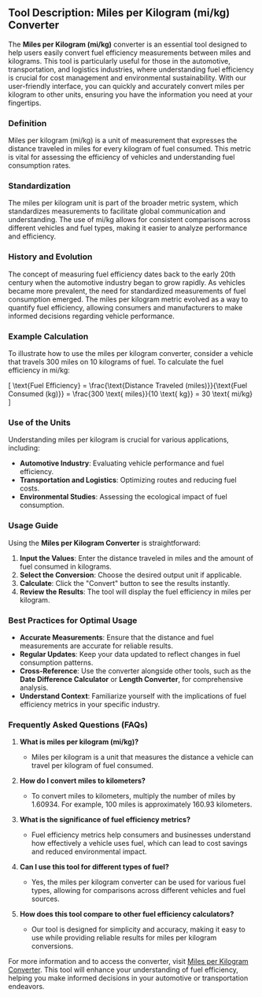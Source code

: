 ## Tool Description: Miles per Kilogram (mi/kg) Converter

The **Miles per Kilogram (mi/kg)** converter is an essential tool designed to help users easily convert fuel efficiency measurements between miles and kilograms. This tool is particularly useful for those in the automotive, transportation, and logistics industries, where understanding fuel efficiency is crucial for cost management and environmental sustainability. With our user-friendly interface, you can quickly and accurately convert miles per kilogram to other units, ensuring you have the information you need at your fingertips.

### Definition

Miles per kilogram (mi/kg) is a unit of measurement that expresses the distance traveled in miles for every kilogram of fuel consumed. This metric is vital for assessing the efficiency of vehicles and understanding fuel consumption rates.

### Standardization

The miles per kilogram unit is part of the broader metric system, which standardizes measurements to facilitate global communication and understanding. The use of mi/kg allows for consistent comparisons across different vehicles and fuel types, making it easier to analyze performance and efficiency.

### History and Evolution

The concept of measuring fuel efficiency dates back to the early 20th century when the automotive industry began to grow rapidly. As vehicles became more prevalent, the need for standardized measurements of fuel consumption emerged. The miles per kilogram metric evolved as a way to quantify fuel efficiency, allowing consumers and manufacturers to make informed decisions regarding vehicle performance.

### Example Calculation

To illustrate how to use the miles per kilogram converter, consider a vehicle that travels 300 miles on 10 kilograms of fuel. To calculate the fuel efficiency in mi/kg:

\[ \text{Fuel Efficiency} = \frac{\text{Distance Traveled (miles)}}{\text{Fuel Consumed (kg)}} = \frac{300 \text{ miles}}{10 \text{ kg}} = 30 \text{ mi/kg} \]

### Use of the Units

Understanding miles per kilogram is crucial for various applications, including:

- **Automotive Industry**: Evaluating vehicle performance and fuel efficiency.
- **Transportation and Logistics**: Optimizing routes and reducing fuel costs.
- **Environmental Studies**: Assessing the ecological impact of fuel consumption.

### Usage Guide

Using the **Miles per Kilogram Converter** is straightforward:

1. **Input the Values**: Enter the distance traveled in miles and the amount of fuel consumed in kilograms.
2. **Select the Conversion**: Choose the desired output unit if applicable.
3. **Calculate**: Click the "Convert" button to see the results instantly.
4. **Review the Results**: The tool will display the fuel efficiency in miles per kilogram.

### Best Practices for Optimal Usage

- **Accurate Measurements**: Ensure that the distance and fuel measurements are accurate for reliable results.
- **Regular Updates**: Keep your data updated to reflect changes in fuel consumption patterns.
- **Cross-Reference**: Use the converter alongside other tools, such as the **Date Difference Calculator** or **Length Converter**, for comprehensive analysis.
- **Understand Context**: Familiarize yourself with the implications of fuel efficiency metrics in your specific industry.

### Frequently Asked Questions (FAQs)

1. **What is miles per kilogram (mi/kg)?**
   - Miles per kilogram is a unit that measures the distance a vehicle can travel per kilogram of fuel consumed.

2. **How do I convert miles to kilometers?**
   - To convert miles to kilometers, multiply the number of miles by 1.60934. For example, 100 miles is approximately 160.93 kilometers.

3. **What is the significance of fuel efficiency metrics?**
   - Fuel efficiency metrics help consumers and businesses understand how effectively a vehicle uses fuel, which can lead to cost savings and reduced environmental impact.

4. **Can I use this tool for different types of fuel?**
   - Yes, the miles per kilogram converter can be used for various fuel types, allowing for comparisons across different vehicles and fuel sources.

5. **How does this tool compare to other fuel efficiency calculators?**
   - Our tool is designed for simplicity and accuracy, making it easy to use while providing reliable results for miles per kilogram conversions.

For more information and to access the converter, visit [Miles per Kilogram Converter](https://www.inayam.co/unit-converter/fuel_efficiency_mass). This tool will enhance your understanding of fuel efficiency, helping you make informed decisions in your automotive or transportation endeavors.